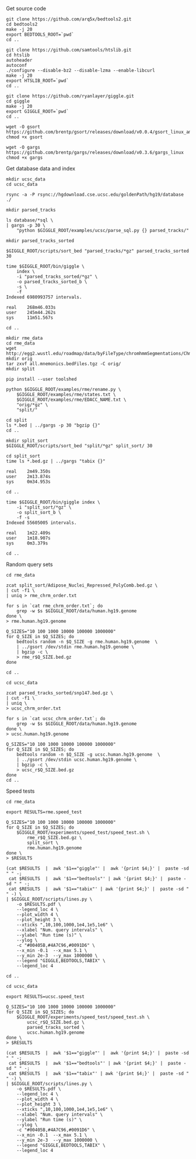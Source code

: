Get source code 

    git clone https://github.com/arq5x/bedtools2.git
    cd bedtools2 
    make -j 20
    export BEDTOOLS_ROOT=`pwd`
    cd ..

    git clone https://github.com/samtools/htslib.git
    cd htslib
    autoheader
    autoconf
    ./configure --disable-bz2 --disable-lzma --enable-libcurl 
    make -j 20
    export HTSLIB_ROOT=`pwd`
    cd ..

    git clone https://github.com/ryanlayer/giggle.git
    cd giggle
    make -j 20
    export GIGGLE_ROOT=`pwd`
    cd ..

    wget -O gsort https://github.com/brentp/gsort/releases/download/v0.0.4/gsort_linux_amd64
    chmod +x gsort

    wget -O gargs https://github.com/brentp/gargs/releases/download/v0.3.6/gargs_linux
    chmod +x gargs

Get database data and index

    mkdir ucsc_data
    cd ucsc_data

    rsync -a -P rsync://hgdownload.cse.ucsc.edu/goldenPath/hg19/database ./

    mkdir parsed_tracks

    ls database/*sql \
    | gargs -p 30 \
        "python $GIGGLE_ROOT/examples/ucsc/parse_sql.py {} parsed_tracks/"

    mkdir parsed_tracks_sorted

    $GIGGLE_ROOT/scripts/sort_bed "parsed_tracks/*gz" parsed_tracks_sorted 30

    time $GIGGLE_ROOT/bin/giggle \
        index \
        -i "parsed_tracks_sorted/*gz" \
        -o parsed_tracks_sorted_b \
        -s \
        -f
    Indexed 6980993757 intervals.

    real    268m46.033s
    user    245m44.262s
    sys     11m51.567s

    cd ..

    mkdir rme_data
    cd rme_data
    wget http://egg2.wustl.edu/roadmap/data/byFileType/chromhmmSegmentations/ChmmModels/coreMarks/jointModel/final/all.mnemonics.bedFiles.tgz
    mkdir orig
    tar zxvf all.mnemonics.bedFiles.tgz -C orig/
    mkdir split

    pip install --user toolshed

    python $GIGGLE_ROOT/examples/rme/rename.py \
        $GIGGLE_ROOT/examples/rme/states.txt \
        $GIGGLE_ROOT/examples/rme/EDACC_NAME.txt \
        "orig/*gz" \
        "split/"

    cd split
    ls *.bed | ../gargs -p 30 "bgzip {}"
    cd ..

    mkdir split_sort
    $GIGGLE_ROOT/scripts/sort_bed "split/*gz" split_sort/ 30

    cd split_sort
    time ls *.bed.gz | ../gargs "tabix {}"

    real    2m49.350s
    user    2m13.874s
    sys     0m34.953s

    cd ..

    time $GIGGLE_ROOT/bin/giggle index \
        -i "split_sort/*gz" \
        -o split_sort_b \
        -f -s
    Indexed 55605005 intervals.

    real    1m22.409s
    user    1m18.907s
    sys     0m3.379s

    cd ..

Random query sets

    cd rme_data

    zcat split_sort/Adipose_Nuclei_Repressed_PolyComb.bed.gz \
    | cut -f1 \
    | uniq > rme_chrm_order.txt

    for s in `cat rme_chrm_order.txt`; do
        grep -w $s $GIGGLE_ROOT/data/human.hg19.genome
    done \
    > rme.human.hg19.genome

    Q_SIZES="10 100 1000 10000 100000 1000000"
    for Q_SIZE in $Q_SIZES; do
        bedtools random -n $Q_SIZE -g rme.human.hg19.genome  \
        | ../gsort /dev/stdin rme.human.hg19.genome \
        | bgzip -c \
        > rme_r$Q_SIZE.bed.gz
    done

    cd ..

    cd ucsc_data

    zcat parsed_tracks_sorted/snp147.bed.gz \
    | cut -f1 \
    | uniq \
    > ucsc_chrm_order.txt

    for s in `cat ucsc_chrm_order.txt`; do
        grep -w $s $GIGGLE_ROOT/data/human.hg19.genome
    done \
    > ucsc.human.hg19.genome

    Q_SIZES="10 100 1000 10000 100000 1000000"
    for Q_SIZE in $Q_SIZES; do
        bedtools random -n $Q_SIZE -g ucsc.human.hg19.genome  \
        | ../gsort /dev/stdin ucsc.human.hg19.genome \
        | bgzip -c \
        > ucsc_r$Q_SIZE.bed.gz
    done
    cd ..

Speed tests

    cd rme_data

    export RESULTS=rme.speed_test

    Q_SIZES="10 100 1000 10000 100000 1000000"
    for Q_SIZE in $Q_SIZES; do
        $GIGGLE_ROOT/experiments/speed_test/speed_test.sh \
            rme_r$Q_SIZE.bed.gz \
            split_sort \
            rme.human.hg19.genome
    done \
    > $RESULTS

    (cat $RESULTS  |  awk '$1=="giggle"' |  awk '{print $4;}' |  paste -sd " " -;
     cat $RESULTS  |  awk '$1=="bedtools"' | awk '{print $4;}' |  paste -sd " " -;
     cat $RESULTS  |  awk '$1=="tabix"' | awk '{print $4;}' |  paste -sd " " -) \
    | $GIGGLE_ROOT/scripts/lines.py \
        -o $RESULTS.pdf \
        --legend_loc 4 \
        --plot_width 4 \
        --plot_height 3 \
        --xticks ",10,100,1000,1e4,1e5,1e6" \
        --xlabel "Num. query intervals" \
        --ylabel "Run time (s)" \
        --ylog \
        -c "#00405B,#4A7C96,#0091D6" \
        --x_min -0.1  --x_max 5.1 \
        --y_min 2e-3  --y_max 1000000 \
        --legend "GIGGLE,BEDTOOLS,TABIX" \
        --legend_loc 4

    cd ..

    cd ucsc_data

    export RESULTS=ucsc.speed_test

    Q_SIZES="10 100 1000 10000 100000 1000000"
    for Q_SIZE in $Q_SIZES; do
        $GIGGLE_ROOT/experiments/speed_test/speed_test.sh \
            ucsc_r$Q_SIZE.bed.gz \
            parsed_tracks_sorted \
            ucsc.human.hg19.genome
    done \
    > $RESULTS
    
    (cat $RESULTS  |  awk '$1=="giggle"' |  awk '{print $4;}' |  paste -sd " " -;
     cat $RESULTS  |  awk '$1=="bedtools"' | awk '{print $4;}' |  paste -sd " " -;
     cat $RESULTS  |  awk '$1=="tabix"' | awk '{print $4;}' |  paste -sd " " -) \
    | $GIGGLE_ROOT/scripts/lines.py \
        -o $RESULTS.pdf \
        --legend_loc 4 \
        --plot_width 4 \
        --plot_height 3 \
        --xticks ",10,100,1000,1e4,1e5,1e6" \
        --xlabel "Num. query intervals" \
        --ylabel "Run time (s)" \
        --ylog \
        -c "#00405B,#4A7C96,#0091D6" \
        --x_min -0.1  --x_max 5.1 \
        --y_min 2e-3  --y_max 1000000 \
        --legend "GIGGLE,BEDTOOLS,TABIX" \
        --legend_loc 4
